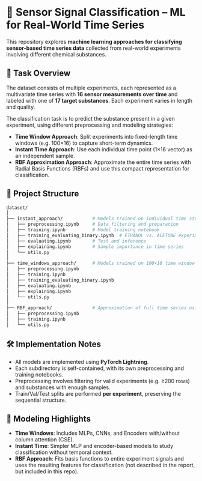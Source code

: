 # 🧪 Sensor Signal Classification – ML for Real-World Time Series

This repository explores **machine learning approaches for classifying sensor-based time series data** collected from real-world experiments involving different chemical substances.

## 📌 Task Overview

The dataset consists of multiple experiments, each represented as a multivariate time series with **16 sensor measurements over time** and labeled with one of **17 target substances**. Each experiment varies in length and quality.

The classification task is to predict the substance present in a given experiment, using different preprocessing and modeling strategies:

- **Time Window Approach**: Split experiments into fixed-length time windows (e.g. 100×16) to capture short-term dynamics.
- **Instant Time Approach**: Use each individual time point (1×16 vector) as an independent sample.
- **RBF Approximation Approach**: Approximate the entire time series with Radial Basis Functions (RBFs) and use this compact representation for classification.

## 📁 Project Structure

```bash 
dataset/
│
├── instant_approach/           # Models trained on individual time steps (1×16 vectors)
│   ├── preprocessing.ipynb     # Data filtering and preparation
│   ├── training.ipynb          # Model training notebook
│   ├── training_evaluating_binary.ipynb  # ETHANOL vs. ACETONE experiment
│   ├── evaluating.ipynb        # Test and inference
│   ├── explaining.ipynb        # Sample importance in time series
│   └── utils.py
│
├── time_windows_approach/      # Models trained on 100×16 time window slices
│   ├── preprocessing.ipynb
│   ├── training.ipynb
│   ├── training_evaluating_binary.ipynb
│   ├── evaluating.ipynb
│   ├── explaining.ipynb
│   └── utils.py
│
├── RBF_approach/               # Approximation of full time series using RBFs
│   ├── preprocessing.ipynb
│   ├── training.ipynb
│   └── utils.py
```


## 🛠️ Implementation Notes

- All models are implemented using **PyTorch Lightning**.
- Each subdirectory is self-contained, with its own preprocessing and training notebooks.
- Preprocessing involves filtering for valid experiments (e.g. ≥200 rows) and substances with enough samples.
- Train/Val/Test splits are performed **per experiment**, preserving the sequential structure.

## 🧬 Modeling Highlights

- **Time Windows**: Includes MLPs, CNNs, and Encoders with/without column attention (CSE).
- **Instant Time**: Simpler MLP and encoder-based models to study classification without temporal context.
- **RBF Approach**: Fits basis functions to entire experiment signals and uses the resulting features for classification (not described in the report, but included in this repo).
